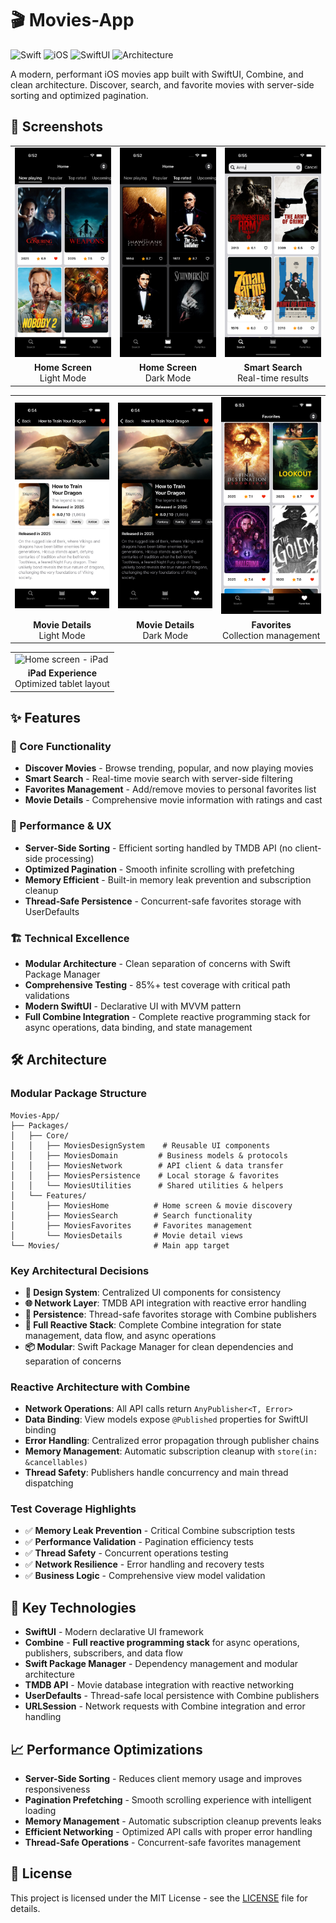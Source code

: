 # 🎬 Movies-App

![Swift](https://img.shields.io/badge/Swift-6.0-orange)
![iOS](https://img.shields.io/badge/iOS-17.0+-blue)
![SwiftUI](https://img.shields.io/badge/SwiftUI-Modern-red)
![Architecture](https://img.shields.io/badge/Architecture-Modular-green)

A modern, performant iOS movies app built with SwiftUI, Combine, and clean architecture. Discover, search, and favorite movies with server-side sorting and optimized pagination.

## 📱 Screenshots

<table>
  <tr>
    <td><img src="screenshots/home-screen.png" width="180" alt="Home screen - Movie discovery with server-side sorting"></td>
    <td><img src="screenshots/home-screen-dark.png" width="180" alt="Home screen - Dark Mode"></td>
    <td><img src="screenshots/search-screen.png" width="180" alt="Search screen - Smart movie search with real-time results"></td>
  </tr>
  <tr>
    <td align="center"><b>Home Screen</b><br/>Light Mode</td>
    <td align="center"><b>Home Screen</b><br/>Dark Mode</td>
    <td align="center"><b>Smart Search</b><br/>Real-time results</td>
  </tr>
</table>

<table>
  <tr>
    <td><img src="screenshots/movie-details.png" width="180" alt="Movie details - Comprehensive movie information and ratings"></td>
    <td><img src="screenshots/movie-details-dark.png" width="180" alt="Movie details - Dark Mode"></td>
    <td><img src="screenshots/favorites-screen.png" width="180" alt="Favorites screen - Personal movie collection management"></td>
  </tr>
  <tr>
    <td align="center"><b>Movie Details</b><br/>Light Mode</td>
    <td align="center"><b>Movie Details</b><br/>Dark Mode</td>
    <td align="center"><b>Favorites</b><br/>Collection management</td>
  </tr>
</table>

<table>
  <tr>
    <td><img src="screenshots/home-screen-iPad.png" width="250" alt="Home screen - iPad"></td>
  </tr>
  <tr>
    <td align="center"><b>iPad Experience</b><br/>Optimized tablet layout</td>
  </tr>
</table>

## ✨ Features

### 🎯 Core Functionality
- **Discover Movies** - Browse trending, popular, and now playing movies
- **Smart Search** - Real-time movie search with server-side filtering
- **Favorites Management** - Add/remove movies to personal favorites list
- **Movie Details** - Comprehensive movie information with ratings and cast

### 🚀 Performance & UX
- **Server-Side Sorting** - Efficient sorting handled by TMDB API (no client-side processing)
- **Optimized Pagination** - Smooth infinite scrolling with prefetching
- **Memory Efficient** - Built-in memory leak prevention and subscription cleanup
- **Thread-Safe Persistence** - Concurrent-safe favorites storage with UserDefaults

### 🏗️ Technical Excellence
- **Modular Architecture** - Clean separation of concerns with Swift Package Manager
- **Comprehensive Testing** - 85%+ test coverage with critical path validations
- **Modern SwiftUI** - Declarative UI with MVVM pattern
- **Full Combine Integration** - Complete reactive programming stack for async operations, data binding, and state management

## 🛠️ Architecture

### Modular Package Structure
```
Movies-App/
├── Packages/
│   ├── Core/
│   │   ├── MoviesDesignSystem    # Reusable UI components
│   │   ├── MoviesDomain         # Business models & protocols
│   │   ├── MoviesNetwork        # API client & data transfer
│   │   ├── MoviesPersistence    # Local storage & favorites
│   │   └── MoviesUtilities      # Shared utilities & helpers
│   └── Features/
│       ├── MoviesHome          # Home screen & movie discovery
│       ├── MoviesSearch        # Search functionality
│       ├── MoviesFavorites     # Favorites management
│       └── MoviesDetails       # Movie detail views
└── Movies/                     # Main app target
```

### Key Architectural Decisions
- **🎨 Design System**: Centralized UI components for consistency
- **🌐 Network Layer**: TMDB API integration with reactive error handling
- **💾 Persistence**: Thread-safe favorites storage with Combine publishers
- **🔄 Full Reactive Stack**: Complete Combine integration for state management, data flow, and async operations
- **📦 Modular**: Swift Package Manager for clean dependencies and separation of concerns

### Reactive Architecture with Combine
- **Network Operations**: All API calls return `AnyPublisher<T, Error>`
- **Data Binding**: View models expose `@Published` properties for SwiftUI binding
- **Error Handling**: Centralized error propagation through publisher chains
- **Memory Management**: Automatic subscription cleanup with `store(in: &cancellables)`
- **Thread Safety**: Publishers handle concurrency and main thread dispatching

### Test Coverage Highlights
- ✅ **Memory Leak Prevention** - Critical Combine subscription tests
- ✅ **Performance Validation** - Pagination efficiency tests
- ✅ **Thread Safety** - Concurrent operations testing
- ✅ **Network Resilience** - Error handling and recovery tests
- ✅ **Business Logic** - Comprehensive view model validation

## 🎯 Key Technologies

- **SwiftUI** - Modern declarative UI framework
- **Combine** - **Full reactive programming stack** for async operations, publishers, subscribers, and data flow
- **Swift Package Manager** - Dependency management and modular architecture
- **TMDB API** - Movie database integration with reactive networking
- **UserDefaults** - Thread-safe local persistence with Combine publishers
- **URLSession** - Network requests with Combine integration and error handling

## 📈 Performance Optimizations

- **Server-Side Sorting** - Reduces client memory usage and improves responsiveness
- **Pagination Prefetching** - Smooth scrolling experience with intelligent loading
- **Memory Management** - Automatic subscription cleanup prevents leaks
- **Efficient Networking** - Optimized API calls with proper error handling
- **Thread-Safe Operations** - Concurrent-safe favorites management

## 📄 License

This project is licensed under the MIT License - see the [LICENSE](LICENSE) file for details.

